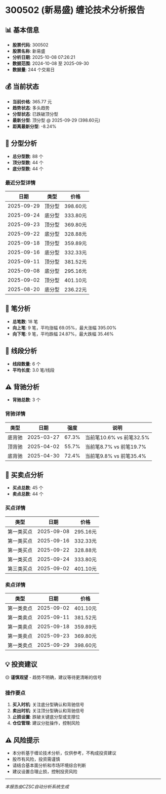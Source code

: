 # 300502 (新易盛) 缠论技术分析报告

## 📊 基本信息

- **股票代码**: 300502
- **股票名称**: 新易盛
- **分析日期**: 2025-10-08 07:26:21
- **数据范围**: 2024-10-08 至 2025-09-30
- **数据量**: 244 个交易日

## 💰 当前状态

- **当前价格**: 365.77 元
- **趋势状态**: 多头趋势
- **分型状态**: 已跌破顶分型
- **最新分型**: 顶分型 @ 2025-09-29 (398.60元)
- **距离最新分型**: -8.24%

## 🔺 分型分析

- **总分型数**: 88 个
- **顶分型数**: 44 个
- **底分型数**: 44 个

### 最近分型详情

| 日期 | 类型 | 价格 |
|------|------|------|
| 2025-09-29 | 顶分型 | 398.60元 |
| 2025-09-24 | 底分型 | 333.80元 |
| 2025-09-23 | 顶分型 | 369.80元 |
| 2025-09-22 | 底分型 | 328.88元 |
| 2025-09-18 | 顶分型 | 359.89元 |
| 2025-09-16 | 底分型 | 332.33元 |
| 2025-09-11 | 顶分型 | 381.52元 |
| 2025-09-08 | 底分型 | 295.16元 |
| 2025-09-02 | 顶分型 | 401.10元 |
| 2025-08-20 | 底分型 | 236.22元 |

## 📏 笔分析

- **总笔数**: 18 笔
- **向上笔**: 9 笔，平均涨幅 69.05%，最大涨幅 395.00%
- **向下笔**: 9 笔，平均跌幅 24.87%，最大跌幅 35.46%

## 📐 线段分析

- **线段数量**: 6 个
- **平均长度**: 3.0 笔/线段

## ⚠️ 背驰分析

- **背驰总数**: 3 个

### 背驰详情

| 类型 | 日期 | 强度 | 说明 |
|------|------|------|------|
| 底背驰 | 2025-03-27 | 67.3% | 当前笔10.6% vs 前笔32.5% |
| 顶背驰 | 2025-04-02 | 55.7% | 当前笔8.7% vs 前笔19.7% |
| 底背驰 | 2025-04-30 | 72.4% | 当前笔9.8% vs 前笔35.4% |

## 🎯 买卖点分析

- **买点总数**: 45 个
- **卖点总数**: 44 个

### 买点详情

| 类型 | 日期 | 价格 |
|------|------|------|
| 第一类买点 | 2025-09-08 | 295.16元 |
| 第一类买点 | 2025-09-16 | 332.33元 |
| 第一类买点 | 2025-09-22 | 328.88元 |
| 第一类买点 | 2025-09-24 | 333.80元 |
| 第三类买点 | 2025-09-02 | 401.10元 |

### 卖点详情

| 类型 | 日期 | 价格 |
|------|------|------|
| 第一类卖点 | 2025-09-02 | 401.10元 |
| 第一类卖点 | 2025-09-11 | 381.52元 |
| 第一类卖点 | 2025-09-18 | 359.89元 |
| 第一类卖点 | 2025-09-23 | 369.80元 |
| 第一类卖点 | 2025-09-29 | 398.60元 |

## 💡 投资建议

🟡 **谨慎观望** - 趋势不明确，建议等待更清晰的信号

### 操作要点

1. **买入时机**: 关注底分型确认和背驰信号
2. **卖出时机**: 关注顶分型确认和背驰信号
3. **止损设置**: 跌破关键底分型或支撑位
4. **仓位管理**: 建议分批操作，控制风险

## ⚠️ 风险提示

- 本分析基于缠论技术分析，仅供参考，不构成投资建议
- 股市有风险，投资需谨慎
- 请结合基本面分析和市场环境综合判断
- 建议设置合理止损，控制投资风险

---
*本报告由CZSC自动分析系统生成*
